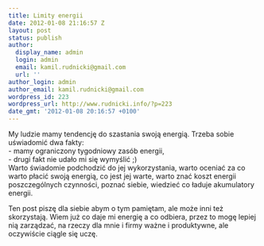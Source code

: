 ```yaml
---
title: Limity energii
date: 2012-01-08 21:16:57 Z
layout: post
status: publish
author:
  display_name: admin
  login: admin
  email: kamil.rudnicki@gmail.com
  url: ''
author_login: admin
author_email: kamil.rudnicki@gmail.com
wordpress_id: 223
wordpress_url: http://www.rudnicki.info/?p=223
date_gmt: '2012-01-08 20:16:57 +0100'
---
```


<p>My ludzie mamy tendencję do szastania swoją energią. Trzeba sobie uświadomić dwa fakty:<br />
- mamy ograniczony tygodniowy zasób energii,<br />
- drugi fakt nie udało mi się wymyślić ;)<br />
Warto świadomie podchodzić do jej wykorzystania, warto oceniać za co warto płacić swoją energią, co jest jej warte, warto znać koszt energii poszczególnych czynności, poznać siebie, wiedzieć co ładuje akumulatory energii.</p>
<p>Ten post piszę dla siebie abym o tym pamiętam, ale może inni też skorzystają. Wiem już co daje mi energię a co odbiera, przez to mogę lepiej nią zarządzać, na rzeczy dla mnie i firmy ważne i produktywne, ale oczywiście ciągle się uczę.</p>
